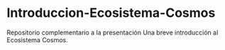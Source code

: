 # Introduccion-Ecosistema-Cosmos
Repositorio complementario a la presentación Una breve introducción al Ecosistema Cosmos. 
